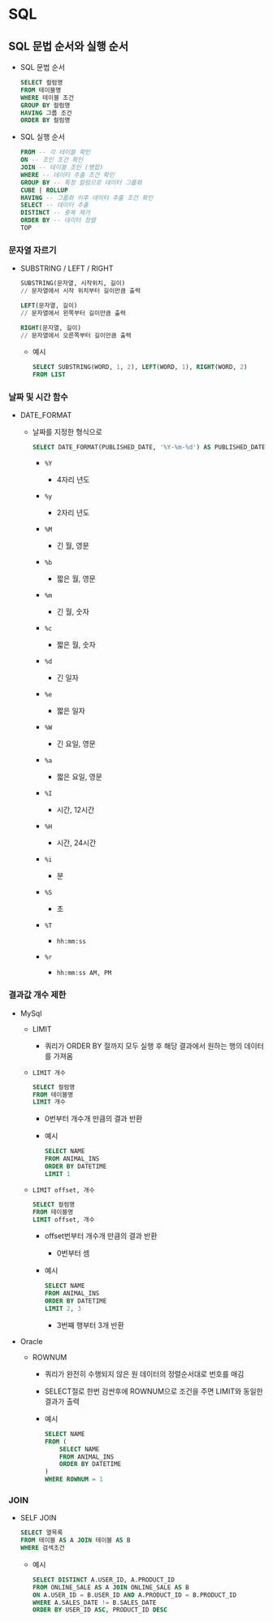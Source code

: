 # SQL

## SQL 문법 순서와 실행 순서

- SQL 문법 순서
  
  ```sql
  SELECT 컬럼명
  FROM 테이블명
  WHERE 테이블 조건
  GROUP BY 컬럼명
  HAVING 그룹 조건
  ORDER BY 컬럼명
  ```

- SQL 실행 순서
  
  ```sql
  FROM -- 각 테이블 확인
  ON -- 조인 조건 확인
  JOIN -- 테이블 조인 (병합)
  WHERE -- 데이터 추출 조건 확인
  GROUP BY -- 특정 칼럼으로 데이터 그룹화
  CUBE | ROLLUP
  HAVING -- 그룹화 이후 데이터 추출 조건 확인
  SELECT -- 데이터 추출
  DISTINCT -- 중복 제거
  ORDER BY -- 데이터 정렬
  TOP
  ```

### 문자열 자르기

- SUBSTRING / LEFT / RIGHT
  
  ```sql
  SUBSTRING(문자열, 시작위치, 길이)
  // 문자열에서 시작 위치부터 길이만큼 출력
  
  LEFT(문자열, 길이)
  // 문자열에서 왼쪽부터 길이만큼 출력
  
  RIGHT(문자열, 길이)
  // 문자열에서 오른쪽부터 길이만큼 출력
  ```
  
  - 예시
    
    ```sql
    SELECT SUBSTRING(WORD, 1, 2), LEFT(WORD, 1), RIGHT(WORD, 2)
    FROM LIST
    ```

### 날짜 및 시간 함수

- DATE_FORMAT
  
  - 날짜를 지정한 형식으로
    
    ```sql
    SELECT DATE_FORMAT(PUBLISHED_DATE, '%Y-%m-%d') AS PUBLISHED_DATE
    ```
    
    - `%Y`
      
      - 4자리 년도
    
    - `%y`
      
      - 2자리 년도
    
    - `%M`
      
      - 긴 월, 영문
    
    - `%b`
      
      - 짧은 월, 영문
    
    - `%m`
      
      - 긴 월, 숫자
    
    - `%c`
      
      - 짧은 월, 숫자
    
    - `%d`
      
      - 긴 일자
    
    - `%e`
      
      - 짧은 일자
    
    - `%W`
      
      - 긴 요일, 영문
    
    - `%a`
      
      - 짧은 요일, 영문
    
    - `%I`
      
      - 시간, 12시간
    
    - `%H`
      
      - 시간, 24시간
    
    - `%i`
      
      - 분
    
    - `%S`
      
      - 초
    
    - `%T`
      
      - `hh:mm:ss`
    
    - `%r`
      
      - `hh:mm:ss AM, PM`

### 결과값 개수 제한

- MySql
  
  - LIMIT
    
    - 쿼리가 ORDER BY 절까지 모두 실행 후 해당 결과에서 원하는 행의 데이터를 가져옴
  
  - `LIMIT 개수`
    
    ```sql
    SELECT 컬럼명
    FROM 테이블명
    LIMIT 개수
    ```
    
    - 0번부터 개수개 만큼의 결과 반환
    
    - 예시
      
      ```sql
      SELECT NAME
      FROM ANIMAL_INS
      ORDER BY DATETIME
      LIMIT 1
      ```
  
  - `LIMIT offset, 개수`
    
    ```sql
    SELECT 컬럼명
    FROM 테이블명
    LIMIT offset, 개수
    ```
    
    - offset번부터 개수개 만큼의 결과 반환
      
      - 0번부터 셈
    
    - 예시
      
      ```sql
      SELECT NAME
      FROM ANIMAL_INS
      ORDER BY DATETIME
      LIMIT 2, 3
      ```
      
      - 3번째 행부터 3개 반환

- Oracle
  
  - ROWNUM
    
    - 쿼리가 완전히 수행되지 않은 원 데이터의 정렬순서대로 번호를 매김
    
    - SELECT절로 한번 감싼후에 ROWNUM으로 조건을 주면 LIMIT와 동일한 결과가 출력
    
    - 예시
      
      ```sql
      SELECT NAME 
      FROM (
          SELECT NAME
          FROM ANIMAL_INS
          ORDER BY DATETIME
      )
      WHERE ROWNUM = 1
      ```

### JOIN

- SELF JOIN
  
  ```sql
  SELECT 열목록
  FROM 테이블 AS A JOIN 테이블 AS B
  WHERE 검색조건
  ```
  
  - 예시
    
    ```sql
    SELECT DISTINCT A.USER_ID, A.PRODUCT_ID
    FROM ONLINE_SALE AS A JOIN ONLINE_SALE AS B
    ON A.USER_ID = B.USER_ID AND A.PRODUCT_ID = B.PRODUCT_ID
    WHERE A.SALES_DATE != B.SALES_DATE
    ORDER BY USER_ID ASC, PRODUCT_ID DESC
    ```
